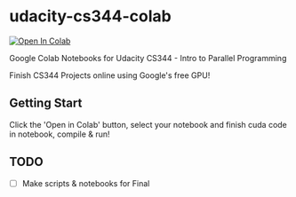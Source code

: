 # udacity-cs344-colab

[![Open In Colab](https://colab.research.google.com/assets/colab-badge.svg)](https://github.com/depctg/udacity-cs344-colab)

Google Colab Notebooks for Udacity CS344 - Intro to Parallel Programming

Finish CS344 Projects online using Google's free GPU!

## Getting Start
Click the 'Open in Colab' button, select your notebook and finish cuda code in notebook, compile & run!

## TODO
- [ ] Make scripts & notebooks for Final
